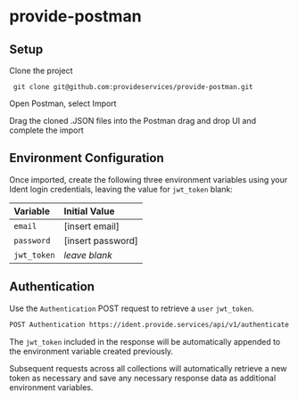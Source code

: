 # provide-postman

## Setup
Clone the project
```
 git clone git@github.com:provideservices/provide-postman.git
```

Open Postman, select Import <p>

Drag the cloned .JSON files into the Postman drag and drop UI and complete the import


## Environment Configuration

Once imported, create the following three environment variables using your Ident login credentials, leaving the value for `jwt_token` blank:

| Variable | Initial Value     |
| :-------- | :------- | 
| `email` | [insert email] | 
| `password` | [insert password] |
| `jwt_token` | _leave blank_ |


## Authentication

Use the `Authentication` POST request to retrieve a `user` `jwt_token`. 

```bash
POST Authentication https://ident.provide.services/api/v1/authenticate
```

The `jwt_token` included in the response will be automatically appended to the environment variable created previously. 

Subsequent requests across all collections will automatically retrieve a new token as necessary and save any necessary response data as additional environment variables. 


